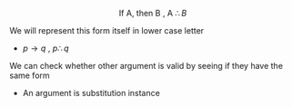 $$\text{If A, then B , A  }\therefore B$$

We will represent this form itself in lower case letter
- $p\to q\text{ , } p \therefore q$

We can check whether other argument is valid by seeing if they have the same form
- An argument is substitution instance

